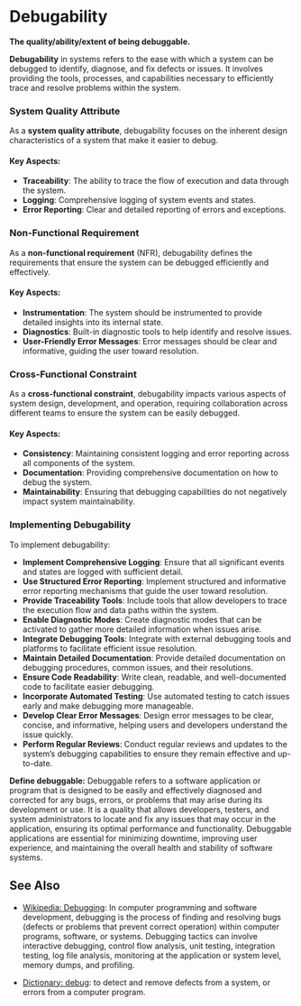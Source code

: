 # Debugability

**The quality/ability/extent of being debuggable.**

<span data-chatgpt-prompt="debugability + template">

**Debugability** in systems refers to the ease with which a system can be debugged to identify, diagnose, and fix defects or issues. It involves providing the tools, processes, and capabilities necessary to efficiently trace and resolve problems within the system.

### System Quality Attribute

As a **system quality attribute**, debugability focuses on the inherent design characteristics of a system that make it easier to debug.

#### Key Aspects:
- **Traceability**: The ability to trace the flow of execution and data through the system.
- **Logging**: Comprehensive logging of system events and states.
- **Error Reporting**: Clear and detailed reporting of errors and exceptions.

### Non-Functional Requirement

As a **non-functional requirement** (NFR), debugability defines the requirements that ensure the system can be debugged efficiently and effectively.

#### Key Aspects:
- **Instrumentation**: The system should be instrumented to provide detailed insights into its internal state.
- **Diagnostics**: Built-in diagnostic tools to help identify and resolve issues.
- **User-Friendly Error Messages**: Error messages should be clear and informative, guiding the user toward resolution.

### Cross-Functional Constraint

As a **cross-functional constraint**, debugability impacts various aspects of system design, development, and operation, requiring collaboration across different teams to ensure the system can be easily debugged.

#### Key Aspects:
- **Consistency**: Maintaining consistent logging and error reporting across all components of the system.
- **Documentation**: Providing comprehensive documentation on how to debug the system.
- **Maintainability**: Ensuring that debugging capabilities do not negatively impact system maintainability.

### Implementing Debugability

To implement debugability:
- **Implement Comprehensive Logging**: Ensure that all significant events and states are logged with sufficient detail.
- **Use Structured Error Reporting**: Implement structured and informative error reporting mechanisms that guide the user toward resolution.
- **Provide Traceability Tools**: Include tools that allow developers to trace the execution flow and data paths within the system.
- **Enable Diagnostic Modes**: Create diagnostic modes that can be activated to gather more detailed information when issues arise.
- **Integrate Debugging Tools**: Integrate with external debugging tools and platforms to facilitate efficient issue resolution.
- **Maintain Detailed Documentation**: Provide detailed documentation on debugging procedures, common issues, and their resolutions.
- **Ensure Code Readability**: Write clean, readable, and well-documented code to facilitate easier debugging.
- **Incorporate Automated Testing**: Use automated testing to catch issues early and make debugging more manageable.
- **Develop Clear Error Messages**: Design error messages to be clear, concise, and informative, helping users and developers understand the issue quickly.
- **Perform Regular Reviews**: Conduct regular reviews and updates to the system’s debugging capabilities to ensure they remain effective and up-to-date.

</span>

**Define debuggable:** <span data-chatgpt-prompt="define debuggable (computers and software)">Debuggable refers to a software application or program that is designed to be easily and effectively diagnosed and corrected for any bugs, errors, or problems that may arise during its development or use. It is a quality that allows developers, testers, and system administrators to locate and fix any issues that may occur in the application, ensuring its optimal performance and functionality. Debuggable applications are essential for minimizing downtime, improving user experience, and maintaining the overall health and stability of software systems.</span>

## See Also

* [Wikipedia: Debugging](https://wikipedia.org/wiki/Debugging): In computer programming and software development, debugging is the process of finding and resolving bugs (defects or problems that prevent correct operation) within computer programs, software, or systems. Debugging tactics can involve interactive debugging, control flow analysis, unit testing, integration testing, log file analysis, monitoring at the application or system level, memory dumps, and profiling.

* [Dictionary: debug](https://www.dictionary.com/browse/debug): to detect and remove defects from a system, or errors from a computer program.

